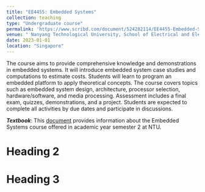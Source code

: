 ```yaml
---
title: "EE4455: Embedded Systems"
collection: teaching
type: "Undergraduate course"
permalink: 'https://www.scribd.com/document/524282114/EE4455-Embedded-Systems-OBTL'
venue: " Nanyang Technological University, School of Electrical and Electronic Engineering (EEE)"
date: 2023-01-01
location: "Singapore"
---
```


The course aims to provide comprehensive knowledge and demonstrations in embedded systems. It will introduce embedded system case studies and computations to estimate costs. Students will learn to program an embedded platform to apply theoretical concepts. The course covers topics such as embedded system design, architecture, processor selection, hardware/software, and media processing. Assessment includes a final exam, quizzes, demonstrations, and a project. Students are expected to complete all activities by due dates and participate in discussions. 
 
***Textbook***:
This [document](../assets/EE4455_TEXTBOOK.pdf) provides information about the Embedded Systems course offered in academic year semester 2 at NTU. 

Heading 2
======

Heading 3
======